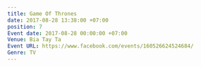 ```yaml
---
title: Game Of Thrones
date: 2017-08-28 13:38:00 +07:00
position: 7
Event date: 2017-08-28 00:00:00 +07:00
Venue: Bia Tay Ta
Event URL: https://www.facebook.com/events/160526624524684/
Genre: TV
---
```


